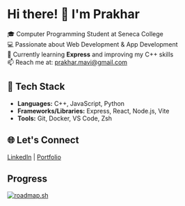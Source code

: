 # Hi there! 👋 I'm Prakhar

🎓 Computer Programming Student at Seneca College  
💻 Passionate about Web Development & App Development  
🌱 Currently learning **Express** and improving my C++ skills  
📫 Reach me at: [prakhar.mavi@gmail.com](mailto:prakhar.mavi@gmail.com)

## 🔧 Tech Stack
- **Languages:** C++, JavaScript, Python  
- **Frameworks/Libraries:** Express, React, Node.js, Vite
- **Tools:** Git, Docker, VS Code, Zsh  

## 🌐 Let's Connect
[LinkedIn](https://www.linkedin.com/in/prakharmavi) | [Portfolio](https://your-portfolio.com)

##  Progress

[![roadmap.sh](https://roadmap.sh/card/tall/6715b94c791f57dd6030551a?variant=dark)](https://roadmap.sh)
